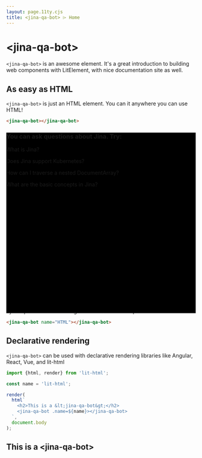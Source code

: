 ```yaml
---
layout: page.11ty.cjs
title: <jina-qa-bot> ⌲ Home
---
```


# &lt;jina-qa-bot>

`<jina-qa-bot>` is an awesome element. It's a great introduction to building web components with LitElement, with nice documentation site as well.

## As easy as HTML

<section class="columns" style="height: 30rem;">
  <div>

`<jina-qa-bot>` is just an HTML element. You can it anywhere you can use HTML!

```html
<jina-qa-bot></jina-qa-bot>
```

  </div>
  <div style="width: 100%; height: 100%; background: black; position: relative;">

<jina-qa-bot server="https://docsbot.jina.ai" site="https://docs.jina.ai" target="_blank" style="">
    <h3>You can ask questions about Jina. Try:</h3>
    <p>What is Jina?</p>
    <p>Does Jina support Kubernetes?</p>
    <p>How can I traverse a nested DocumentArray?</p>
    <p>What are the basic concepts in Jina?</p>
</jina-qa-bot>

  </div>
</section>

## Configure with attributes

<section class="columns">
  <div>

`<jina-qa-bot>` can be configured with attributed in plain HTML.

```html
<jina-qa-bot name="HTML"></jina-qa-bot>
```

  </div>
  <div>

  </div>
</section>

## Declarative rendering

<section class="columns">
  <div>

`<jina-qa-bot>` can be used with declarative rendering libraries like Angular, React, Vue, and lit-html

```js
import {html, render} from 'lit-html';

const name = 'lit-html';

render(
  html`
    <h2>This is a &lt;jina-qa-bot&gt;</h2>
    <jina-qa-bot .name=${name}></jina-qa-bot>
  `,
  document.body
);
```

  </div>
  <div>

<h2>This is a &lt;jina-qa-bot&gt;</h2>

  </div>
</section>
